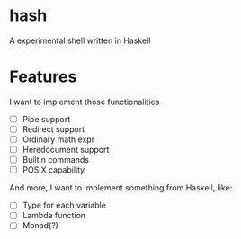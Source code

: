# hash

A experimental shell written in Haskell

# Features

I want to implement those functionalities

- [ ] Pipe support
- [ ] Redirect support
- [ ] Ordinary math expr
- [ ] Heredocument support
- [ ] Builtin commands
- [ ] POSIX capability

And more, I want to implement something from Haskell, like:

- [ ] Type for each variable
- [ ] Lambda function
- [ ] Monad(?)

